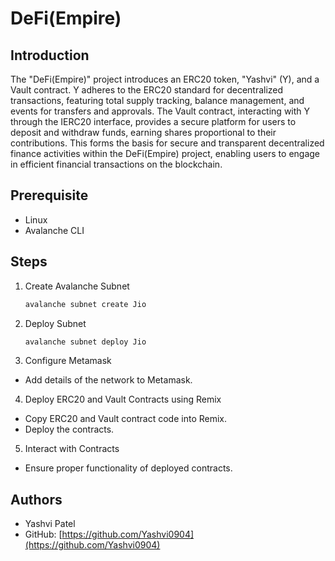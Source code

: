 # DeFi(Empire)

## Introduction

The "DeFi(Empire)" project introduces an ERC20 token, "Yashvi" (Y), and a Vault contract. Y adheres to the ERC20 standard for decentralized transactions, featuring total supply tracking, balance management, and events for transfers and approvals. The Vault contract, interacting with Y through the IERC20 interface, provides a secure platform for users to deposit and withdraw funds, earning shares proportional to their contributions. This forms the basis for secure and transparent decentralized finance activities within the DeFi(Empire) project, enabling users to engage in efficient financial transactions on the blockchain.

## Prerequisite

- Linux
- Avalanche CLI

## Steps

1. Create Avalanche Subnet
   ```bash
   avalanche subnet create Jio
   ```
2. Deploy Subnet
   ```bash
   avalanche subnet deploy Jio
   ```
3. Configure Metamask

- Add details of the network to Metamask.

4. Deploy ERC20 and Vault Contracts using Remix

- Copy ERC20 and Vault contract code into Remix.
- Deploy the contracts.

5. Interact with Contracts

- Ensure proper functionality of deployed contracts.

## Authors

- Yashvi Patel
- GitHub: [https://github.com/Yashvi0904](https://github.com/Yashvi0904)
